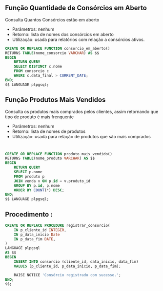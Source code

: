 ## Função Quantidade de Consórcios em Aberto

Consulta Quantos Consórcios estão em aberto

- Parâmetros: nenhum
- Retorno: lista de nomes dos consórcios em aberto
- Utilização: usada para relatórios com relação a consórcios ativos.

```sql
CREATE OR REPLACE FUNCTION consorcio_em_aberto()
RETURNS TABLE(nome_consorcio VARCHAR) AS $$
BEGIN
    RETURN QUERY
    SELECT DISTINCT c.nome
    FROM consorcio c
    WHERE c.data_final > CURRENT_DATE;
END;
$$ LANGUAGE plpgsql;

```

## Função Produtos Mais Vendidos

Consulta os produtos mais comprados pelos clientes, assim retornando que tipo de produto é mais frenquente

- Parâmetros: nenhum
- Retorno: lista de nomes de produtos
- Utilização: usada para relação de produtos que são mais comprados

```sql


CREATE OR REPLACE FUNCTION produto_mais_vendido()
RETURNS TABLE(nome_produto VARCHAR) AS $$
BEGIN
    RETURN QUERY
    SELECT p.nome
    FROM produto p
    JOIN venda v ON p.id = v.produto_id
    GROUP BY p.id, p.nome
    ORDER BY COUNT(*) DESC;
END;
$$ LANGUAGE plpgsql;

```

## Procedimento :

```sql
CREATE OR REPLACE PROCEDURE registrar_consorcio(
    IN p_cliente_id INTEGER,
    IN p_data_inicio Date
    IN p_data_fim DATE,
)
LANGUAGE plpgsql
AS $$
BEGIN
    INSERT INTO consorcio (cliente_id, data_inicio, data_fim)
    VALUES (p_cliente_id, p_data_inicio, p_data_fim);

    RAISE NOTICE 'Consórcio registrado com sucesso.';
END;
$$;

```
